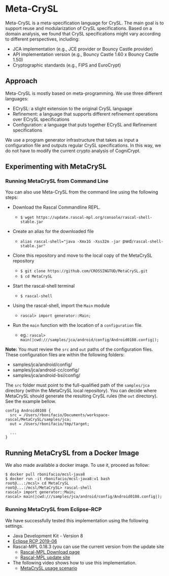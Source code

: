 # Meta-CrySL

Meta-CrySL is a meta-specification language for CrySL. The main goal is to support reuse and modularization of CrySL specifications. Based on a domain analysis, we found that CrySL specifications might vary according to different perspectives, including:

   * JCA implementation (e.g., JCE provider or Bouncy Castle provider)
   * API implementation version (e.g., Bouncy Castle 1.60 x Bouncy Castle 1.50)
   * Cryptographic standards (e.g., FIPS and EuroCrypt)
   
## Approach

Meta-CrySL is mostly based on meta-programming. We use three different languages: 

   * ECrySL: a slight extension to the original CrySL language
   * Refinement: a language that supports different refinement operations over ECrySL specifications
   * Configuration: a language that puts together ECrySL and Refinement specifications 

We use a program generator infrastructure that takes as input a configuration file and outputs regular CrySL specifications. In this way, we do not have to modify the current crypto analysis of CogniCrypt.

## Experimenting with MetaCrySL

### Running MetaCrySL from Command Line

You can also use Meta-CrySL from the command line using the following steps: 

   * Download the Rascal Commandline REPL.
      * `$ wget https://update.rascal-mpl.org/console/rascal-shell-stable.jar`

   * Create an alias for the downloaded file
      * `alias rascal-shell="java -Xmx1G -Xss32m -jar `pwd`/rascal-shell-stable.jar"`

   * Clone this repository and move to the local copy of the MetaCrySL repository
      * `$ git clone https://github.com/CROSSINGTUD/MetaCrySL.git`
      * `$ cd MetaCrySL` 

   * Start the rascal-shell terminal
      * `$ rascal-shell`

   * Using the rascal-shell, import the `Main` module
      * `rascal> import generator::Main;`

   * Run the `main` function with the location of a `configuration` file.
      * eg.: `rascal> main(|cwd:///samples/jca/android/config/Android0108.config|);` 


**Note:** You must review the `src` and `out` paths 
of the configuration files. These configuration files are 
within the following folders: 

   * samples/jca/android/config/
   * samples/jca/android-cc/config/
   * samples/jca/android-bsi/config/

The `src` folder must point to the full-qualified path of the `samples/jca` 
directory (within the MetaCrySL local repository). You can decide where MetaCrySL 
should generate the resulting CrySL rules (the `out` directory).
See the example bellow. 

```
config Android0108 {
  src = /Users/rbonifacio/Documents/workspace-rascal/MetaCrySL/samples/jca;
  out = /Users/rbonifacio/tmp/target;

  ...
}
```


## Running MetaCrySL from a Docker Image       

We also made available a docker image. To use it, proceed as follow:

```{shell}
$ docker pull rbonifacio/mcsl-java8
$ docker run -it rbonifacio/mcsl-java8:v1 bash
root@...:/mcsl> cd MetaCrySL
root@...:/mcsl/MetaCrySL> rascal-shell
rascal> import generator::Main;
rascal> main(|cwd:///samples/jca/android/config/Android0108.config|);
```

### Running MetaCrySL from Eclipse-RCP

We have successfully tested this implementation using the following settings.

   * Java Development Kit - Version 8
   * [Eclipse RCP 2019-06](https://www.eclipse.org/downloads/packages/release/2019-06/r/eclipse-ide-rcp-and-rap-developers)
   * Rascal-MPL 0.18.3 (you can use the current version from the update site
      * [Rascal-MPL Download page](https://www.rascal-mpl.org/start/)
      * [Rascal-MPL update site](https://update.rascal-mpl.org/stable/)
   * The following video shows how to use this implementation.
      * [MetaCrySL usage scenario](https://youtu.be/PmYWK926RrM)
